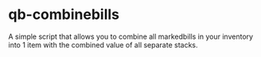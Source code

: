 # qb-combinebills
A simple script that allows you to combine all markedbills in your inventory into 1 item with the combined value of all separate stacks.
